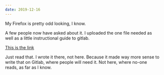 ```yaml
---
date: 2019-12-16
---
```

My Firefox is pretty odd looking, I know.

A few people now have asked about it. I uploaded the one file needed as well as a little instructional guide to gitlab.

[This is the link](https://gitlab.com/hexdsl/dots/tree/master/firefox)

Just read that. I wrote it there, not here. Because it made way more sense to write that on Gitlab, where people will need it. Not here, where no-one reads, as far as I know.

